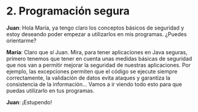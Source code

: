 # 2. Programación segura

 **Juan**: Hola María, ya tengo claro los conceptos básicos de seguridad y estoy deseando poder empezar a utilizarlos en mis programas. ¿Puedes orientarme?

 **María**: Claro que sí Juan. Mira, para tener aplicaciones en Java seguras, primero tenemos que tener en cuenta unas medidas básicas de seguridad que nos van a permitir mejorar la seguridad de nuestras aplicaciones. Por ejemplo, las excepciones permiten que el código se ejecute siempre correctamente, la validación de datos evita ataques y garantiza la consistencia de la información… Vamos a ir viendo todo esto para que puedas utilizarlo en tus programas.

 **Juan**: ¡Estupendo!

